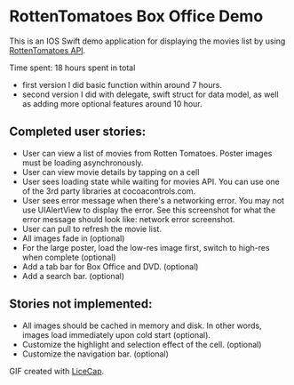 # RottenTomatoes Box Office Demo

This is an IOS Swift demo application for displaying the movies list by using [RottenTomatoes API](http://www.rottentomatoes.com/).  

Time spent: 18 hours spent in total 

 * first version I did basic function within around 7 hours.  
 * second version I did with delegate, swift struct for data model, as well as adding more optional features around 10 hour. 

Completed user stories:
------------------------

* User can view a list of movies from Rotten Tomatoes. Poster images must be loading asynchronously.
* User can view movie details by tapping on a cell
* User sees loading state while waiting for movies API. You can use one of the 3rd party libraries at cocoacontrols.com.
* User sees error message when there's a networking error. You may not use UIAlertView to display the error. See this screenshot for what the error message should look like: network error screenshot.
* User can pull to refresh the movie list.
* All images fade in (optional)
* For the large poster, load the low-res image first, switch to high-res when complete (optional)
* Add a tab bar for Box Office and DVD. (optional)
* Add a search bar. (optional)


Stories not implemented:
--------------------------
* All images should be cached in memory and disk. In other words, images load immediately upon cold start (optional).
* Customize the highlight and selection effect of the cell. (optional)
* Customize the navigation bar. (optional)

 

GIF created with [LiceCap](http://www.cockos.com/licecap/).
